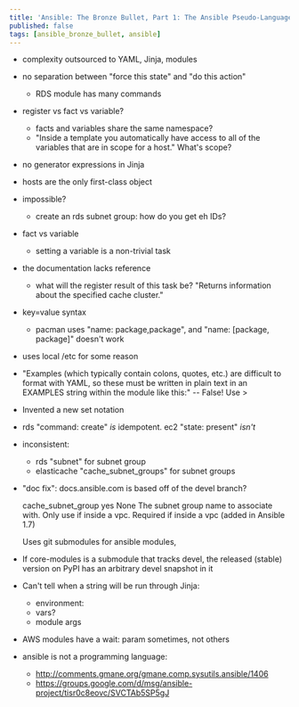 ```yaml
---
title: 'Ansible: The Bronze Bullet, Part 1: The Ansible Pseudo-Language'
published: false
tags: [ansible_bronze_bullet, ansible]
---
```


- complexity outsourced to YAML, Jinja, modules
- no separation between "force this state" and "do this action"
  - RDS module has many commands
- register vs fact vs variable?
  - facts and variables share the same namespace?
  - "Inside a template you automatically have access to all of the variables
    that are in scope for a host." What's scope?
- no generator expressions in Jinja
- hosts are the only first-class object
- impossible?
  - create an rds subnet group: how do you get eh IDs?
- fact vs variable
  - setting a variable is a non-trivial task
- the documentation lacks reference
  - what will the register result of this task be?
    "Returns information about the specified cache cluster."
- key=value syntax
  - pacman uses "name: package,package", and "name: [package, package]" doesn't work
- uses local /etc for some reason
- "Examples (which typically contain colons, quotes, etc.) are difficult to
  format with YAML, so these must be written in plain text in an EXAMPLES string
  within the module like this:" -- False! Use >
- Invented a new set notation
- rds "command: create" *is* idempotent. ec2 "state: present" *isn't*
- inconsistent:
  - rds "subnet" for subnet group
  - elasticache "cache_subnet_groups" for subnet groups
- "doc fix": docs.ansible.com is based off of the devel branch?

    cache_subnet_group	yes	None	The subnet group name to associate with. Only use if inside a vpc. Required if inside a vpc (added in Ansible 1.7)

  Uses git submodules for ansible modules, 
- If core-modules is a submodule that tracks devel, the released (stable)
  version on PyPI has an arbitrary devel snapshot in it
- Can't tell when a string will be run through Jinja:
  - environment:
  - vars?
  - module args
- AWS modules have a wait: param sometimes, not others
- ansible is not a programming language: 
    - http://comments.gmane.org/gmane.comp.sysutils.ansible/1406
    - https://groups.google.com/d/msg/ansible-project/tisr0c8eovc/SVCTAb5SP5gJ
